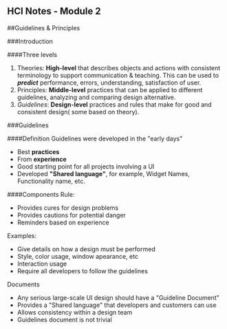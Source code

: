 HCI Notes - Module 2
---
<!-- Copyright Ciel 2013 -->
##Guidelines & Principles

###Introduction

####Three levels
1. Theories: **High-level** that describes objects and actions with consistent terminology to support communication & teaching. This can be used to ***predict*** performance, errors, understanding, satisfaction of user.
2. Principles: **Middle-level** practices that can be applied to different guidelines, analyzing and comparing design alternative.
3. *Guidelines*: **Design-level** practices and rules that make for good and consistent design( some based on theory).


###Guidelines

####Definition
Guidelines were developed in the "early days"
* Best **practices**
* From **experience**
* Good starting point for all projects involving a UI
* Developed **"Shared language"**, for example, Widget Names, Functionality name, etc.

####Components
Rule:
  * Provides cures for design problems
  * Provides cautions for potential danger
  * Reminders based on experience 

Examples:
  * Give details on how a design must be performed
  * Style, color usage, window apearance, etc
  * Interaction usage
  * Require all developers to follow the guidelines

Documents
  * Any serious large-scale UI design should have a "Guideline Document"
  * Provides a "Shared language" that developers and customers can use
  * Allows consistency within a design team
  * Guidelines document is not trivial





